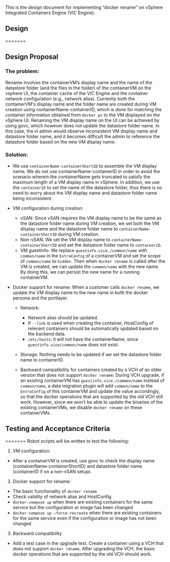 This is the design document for implementing “docker rename” on vSphere Integrated Containers Engine (VIC Engine).

## Design
=======
## Design Proposal

### The problem:

Rename involves the containerVM’s display name and the name of the datastore folder (and the files in the folder) of the containerVM on the vsphere UI, the container cache of the VIC Engine and the container network configuration (e.g., network alias). Currently both the containerVM's display name and the folder name are created during VM creation using containerName-containerID, which is done for matching the container information obtained from `docker ps` to the VM displayed on the vSphere UI. Renaming the VM display name on the UI can be achieved by using govc, which however does not update the datastore folder name. In this case, the vi admin would observe inconsistent VM display name and datastore folder name, and it becomes difficult the admin to reference the datastore folder based on the new VM display name.

### Solution:

- We use `containerName-containerShortID` to assemble the VM display name. We do not use containerName-containerID in order to avoid the scenario wherein the containerName gets truncated to satisfy the maximum length of a VM display name in vSphere. In addition, we use the `containerID` to set the name of the datastore folder, thus there is no need to worry about the VM display name and datastore folder name being inconsistent. 

- VM configuration during creation: 

  - vSAN: Since vSAN requires the VM display name to be the same as the datastore folder name during VM creation, we set both the VM display name and the datastore folder name to `containerName-containerShortID` during VM creation.
  - Non-vSAN: We set the VM display name to `containerName-containerShortID` and set the datastore folder name to `containeriD`.
  - VM guestinfo: We replace `guestinfo.vice./common/name` with `common/name` in the `ExtraConfig` of a containerVM and set the scope of `common/name` to `hidden`. Then when `docker rename` is called after the VM is created, we can update the `common/name` with the new name. By doing this, we can persist the new name for a running containerVM.  

- Docker support for rename: When a customer calls `docker rename`, we update the VM display name to the new name in both the docker persona and the portlayer. 
  
  - Network: 

    - Network alias should be updated.
    - If `--link` is used when creating the container, HostConfig of relevant containers should be automatically updated based on the backend data.
    - `/etc/hosts`: it will not have the containerName, since `guestinfo.vice/common/name` does not exist.      
          
  - Storage: Nothing needs to be updated if we set the datastore folder name to containerID.
  - Backward compatibility for containers created by a VCH of an older version that does not support `docker rename`: During VCH upgrade, if an existing containerVM has `guestinfo.vice./common/name` instead of `common/name`, a data migration plugin will add `common/name` to the `ExtraConfig` of this containerVM and update the value accordingly, so that the docker operations that are supported by the old VCH still work. However, since we won't be able to update the binaries of the existing containerVMs, we disable `docker rename` on these containerVMs.

## Testing and Acceptance Criteria
=======
Robot scripts will be written to test the following:

1. VM configuration:
  - After a containerVM is created, use govc to check the display name (containerName-containerShortID) and datastore folder name (containerID if on a non-vSAN setup).

2. Docker support for rename:
  - The basic functionality of `docker rename`
  - Check validity of network alias and HostConfig 
  - `docker-compose up` when there are existing containers for the same service but the configuration or image has been changed
  - `docker-compose up –force-recreate` when there are existing containers for the same service even if the configuration or image has not been changed

3. Backward compatibility
  - Add a test case in the upgrade test. Create a container using a VCH that does not support `docker rename`. After upgrading the VCH, the basic docker operations that are supported by the old VCH should work.
